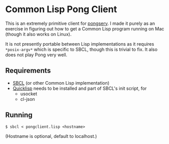 Common Lisp Pong Client
=======================

This is an extremely primitive client for
[pongserv](https://github.com/CodeFarmer/pongserv). I made it purely
as an exercise in figuring out how to get a Common Lisp program
running on Mac (though it also works on Linux).

It is not presently portable between Lisp implementations as it
requires `*posix-argv*` which is specific to SBCL, though this is
trivial to fix. It also does not play Pong very well.

Requirements
------------

* [SBCL](http://www.sbcl.org/) (or other Common Lisp implementation)
* [Quicklisp](https://www.quicklisp.org/beta/) needs to be installed and part of SBCL's init script, for
  * usocket
  * cl-json

Running
-------

```$ sbcl < pongclient.lisp <hostname>```

(Hostname is optional, default to localhost.)
